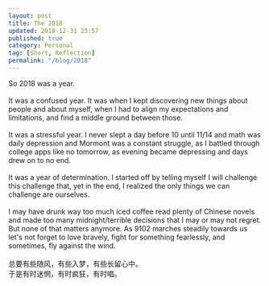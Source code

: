 ```yaml
---
layout: post
title: The 2018
updated: 2018-12-31 23:57
published: true
category: Personal
tag: [Short, Reflection]
permalink: "/blog/2018"
---
```


So 2018 was a year.  <br><br>
It was a confused year. It was when I kept discovering new things about people and about myself, when I had to align my expectations and limitations, and find a middle ground between those.  <br><br>
It was a stressful year. I never slept a day before 10 until 11/14 and math was daily depression and Mormont was a constant struggle, as I battled through college apps like no tomorrow, as evening became depressing and days drew on to no end.  <br><br>
It was a year of determination. I started off by telling myself I will challenge this challenge that, yet in the end, I realized the only things we can challenge are ourselves.  <br><br>
I may have drunk way too much iced coffee read plenty of Chinese novels and made too many midnight/terrible decisions that I may or may not regret. But none of that matters anymore. As 9102 marches steadily towards us let's not forget to love bravely, fight for something fearlessly, and sometimes, fly against the wind.  <br><br>
总要有些随风，有些入梦，有些长留心中。  
于是有时迷惘，有时疯狂，有时唱。

